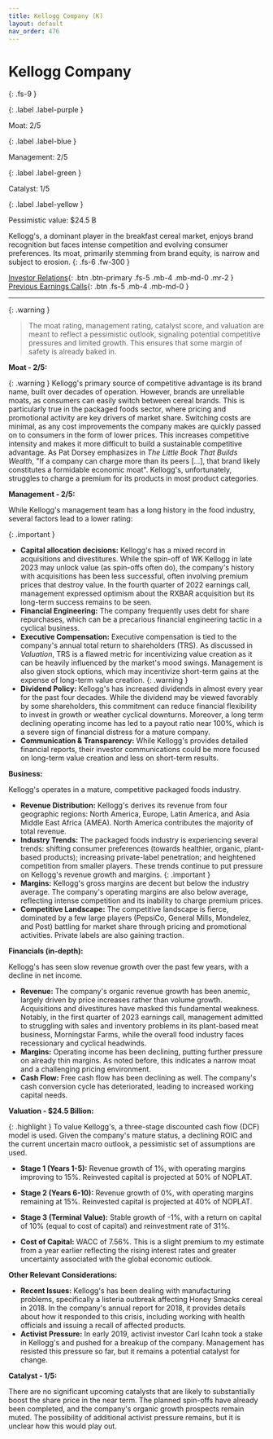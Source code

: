 ```yaml
---
title: Kellogg Company (K)
layout: default
nav_order: 476
---
```


# Kellogg Company
{: .fs-9 }

{: .label .label-purple }

Moat: 2/5

{: .label .label-blue }

Management: 2/5

{: .label .label-green }

Catalyst: 1/5

{: .label .label-yellow }

Pessimistic value: $24.5 B

Kellogg's, a dominant player in the breakfast cereal market, enjoys brand recognition but faces intense competition and evolving consumer preferences. Its moat, primarily stemming from brand equity, is narrow and subject to erosion.
{: .fs-6 .fw-300 }

[Investor Relations](https://www.google.com/search?q=K+investor+relations){: .btn .btn-primary .fs-5 .mb-4 .mb-md-0 .mr-2 }
[Previous Earnings Calls](https://discountingcashflows.com/company/K/transcripts/){: .btn .fs-5 .mb-4 .mb-md-0 }

---

{: .warning } 
>The moat rating, management rating, catalyst score, and valuation are meant to reflect a pessimistic outlook, signaling potential competitive pressures and limited growth. This ensures that some margin of safety is already baked in.


**Moat - 2/5:**

{: .warning }
Kellogg's primary source of competitive advantage is its brand name, built over decades of operation. However, brands are unreliable moats, as consumers can easily switch between cereal brands.   This is particularly true in the packaged foods sector, where pricing and promotional activity are key drivers of market share. Switching costs are minimal, as any cost improvements the company makes are quickly passed on to consumers in the form of lower prices. This increases competitive intensity and makes it more difficult to build a sustainable competitive advantage. As Pat Dorsey emphasizes in *The Little Book That Builds Wealth*, "If a company can charge more than its peers \[...], that brand likely constitutes a formidable economic moat".  Kellogg's, unfortunately, struggles to charge a premium for its products in most product categories.


**Management - 2/5:**

While Kellogg's management team has a long history in the food industry, several factors lead to a lower rating:

{: .important }
* **Capital allocation decisions:** Kellogg's has a mixed record in acquisitions and divestitures. While the spin-off of WK Kellogg in late 2023 may unlock value (as spin-offs often do), the company's history with acquisitions has been less successful, often involving premium prices that destroy value.   In the fourth quarter of 2022 earnings call, management expressed optimism about the RXBAR acquisition but its long-term success remains to be seen.
* **Financial Engineering:** The company frequently uses debt for share repurchases, which can be a precarious financial engineering tactic in a cyclical business.
* **Executive Compensation:**  Executive compensation is tied to the company's annual total return to shareholders (TRS).  As discussed in *Valuation*, TRS is a flawed metric for incentivizing value creation as it can be heavily influenced by the market's mood swings. Management is also given stock options, which may incentivize short-term gains at the expense of long-term value creation.
{: .warning }
* **Dividend Policy:** Kellogg's has increased dividends in almost every year for the past four decades.  While the dividend may be viewed favorably by some shareholders, this commitment can reduce financial flexibility to invest in growth or weather cyclical downturns. Moreover, a long term declining operating income has led to a payout ratio near 100%, which is a severe sign of financial distress for a mature company.
* **Communication & Transparency:**  While Kellogg's provides detailed financial reports, their investor communications could be more focused on long-term value creation and less on short-term results. 


**Business:**

Kellogg's operates in a mature, competitive packaged foods industry.  

* **Revenue Distribution:** Kellogg's derives its revenue from four geographic regions: North America, Europe, Latin America, and Asia Middle East Africa (AMEA). North America contributes the majority of total revenue.
* **Industry Trends:** The packaged foods industry is experiencing several trends: shifting consumer preferences (towards healthier, organic, plant-based products); increasing private-label penetration; and heightened competition from smaller players. These trends continue to put pressure on Kellogg's revenue growth and margins. 
{: .important }
* **Margins:** Kellogg's gross margins are decent but below the industry average. The company's operating margins are also below average, reflecting intense competition and its inability to charge premium prices.
* **Competitive Landscape:**  The competitive landscape is fierce, dominated by a few large players (PepsiCo, General Mills, Mondelez, and Post) battling for market share through pricing and promotional activities. Private labels are also gaining traction. 

**Financials (in-depth):**

Kellogg's has seen slow revenue growth over the past few years, with a decline in net income.

* **Revenue:** The company's organic revenue growth has been anemic, largely driven by price increases rather than volume growth. Acquisitions and divestitures have masked this fundamental weakness. Notably, in the first quarter of 2023 earnings call, management admitted to struggling with sales and inventory problems in its plant-based meat business, Morningstar Farms, while the overall food industry faces recessionary and cyclical headwinds.
* **Margins:** Operating income has been declining, putting further pressure on already thin margins. As noted before, this indicates a narrow moat and a challenging pricing environment.
* **Cash Flow:** Free cash flow has been declining as well. The company's cash conversion cycle has deteriorated, leading to increased working capital needs.


**Valuation - $24.5 Billion:**

{: .highlight }
To value Kellogg's, a three-stage discounted cash flow (DCF) model is used.   Given the company's mature status, a declining ROIC and the current uncertain macro outlook, a pessimistic set of assumptions are used.

* **Stage 1 (Years 1-5):** Revenue growth of 1%, with operating margins improving to 15%.  Reinvested capital is projected at 50% of NOPLAT.

* **Stage 2 (Years 6-10):** Revenue growth of 0%, with operating margins remaining at 15%. Reinvested capital is projected at 40% of NOPLAT.

* **Stage 3 (Terminal Value):** Stable growth of -1%, with a return on capital of 10% (equal to cost of capital) and reinvestment rate of 31%. 

* **Cost of Capital:** WACC of 7.56%.  This is a slight premium to my estimate from a year earlier reflecting the rising interest rates and greater uncertainty associated with the global economic outlook.


**Other Relevant Considerations:**

* **Recent Issues:**  Kellogg's has been dealing with manufacturing problems, specifically a listeria outbreak affecting Honey Smacks cereal in 2018. In the company's annual report for 2018, it provides details about how it responded to this crisis, including working with health officials and issuing a recall of affected products.
* **Activist Pressure:**  In early 2019, activist investor Carl Icahn took a stake in Kellogg's and pushed for a breakup of the company.  Management has resisted this pressure so far, but it remains a potential catalyst for change.

**Catalyst - 1/5:**

There are no significant upcoming catalysts that are likely to substantially boost the share price in the near term. The planned spin-offs have already been completed, and the company's organic growth prospects remain muted.  The possibility of additional activist pressure remains, but it is unclear how this would play out.
